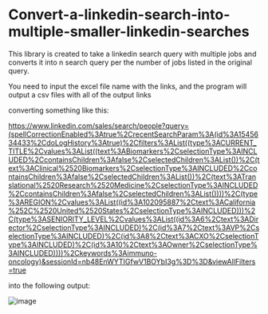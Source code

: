 # Convert-a-linkedin-search-into-multiple-smaller-linkedin-searches

This library is created to take a linkedin search query with multiple jobs and converts it into n search query per the number of jobs listed in the original query.

You need to input the excel file name with the links, and the program will output a csv files with all of the output links

converting something like this: 

https://www.linkedin.com/sales/search/people?query=(spellCorrectionEnabled%3Atrue%2CrecentSearchParam%3A(id%3A1545634433%2CdoLogHistory%3Atrue)%2Cfilters%3AList((type%3ACURRENT_TITLE%2Cvalues%3AList((text%3ABiomarkers%2CselectionType%3AINCLUDED%2CcontainsChildren%3Afalse%2CselectedChildren%3AList())%2C(text%3AClinical%2520Biomarkers%2CselectionType%3AINCLUDED%2CcontainsChildren%3Afalse%2CselectedChildren%3AList())%2C(text%3ATranslational%2520Research%2520Medicine%2CselectionType%3AINCLUDED%2CcontainsChildren%3Afalse%2CselectedChildren%3AList())))%2C(type%3AREGION%2Cvalues%3AList((id%3A102095887%2Ctext%3ACalifornia%252C%2520United%2520States%2CselectionType%3AINCLUDED)))%2C(type%3ASENIORITY_LEVEL%2Cvalues%3AList((id%3A6%2Ctext%3ADirector%2CselectionType%3AINCLUDED)%2C(id%3A7%2Ctext%3AVP%2CselectionType%3AINCLUDED)%2C(id%3A8%2Ctext%3ACXO%2CselectionType%3AINCLUDED)%2C(id%3A10%2Ctext%3AOwner%2CselectionType%3AINCLUDED))))%2Ckeywords%3Aimmuno-oncology)&sessionId=nb48EnWYTIGfwV1BOYbI3g%3D%3D&viewAllFilters=true


into the following output:


 
![image](https://user-images.githubusercontent.com/22025520/175935792-62aac9b7-6a65-40de-8ef1-af4061d47af2.png)

